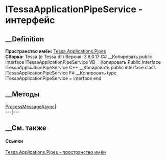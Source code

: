 # ITessaApplicationPipeService - интерфейс
##  __Definition
 **Пространство имён:**
[Tessa.Applications.Pipes](N_Tessa_Applications_Pipes.htm)  
 **Сборка:** Tessa (в Tessa.dll) Версия: 3.6.0.17
C# __Копировать
     public interface ITessaApplicationPipeService
VB __Копировать
     Public Interface ITessaApplicationPipeService
C++ __Копировать
     public interface class ITessaApplicationPipeService
F# __Копировать
     type ITessaApplicationPipeService = interface end
##  __Методы
[ProcessMessageAsync](M_Tessa_Applications_Pipes_ITessaApplicationPipeService_ProcessMessageAsync.htm)|  
---|---  
## __См. также
#### Ссылки
[Tessa.Applications.Pipes - пространство имён](N_Tessa_Applications_Pipes.htm)
